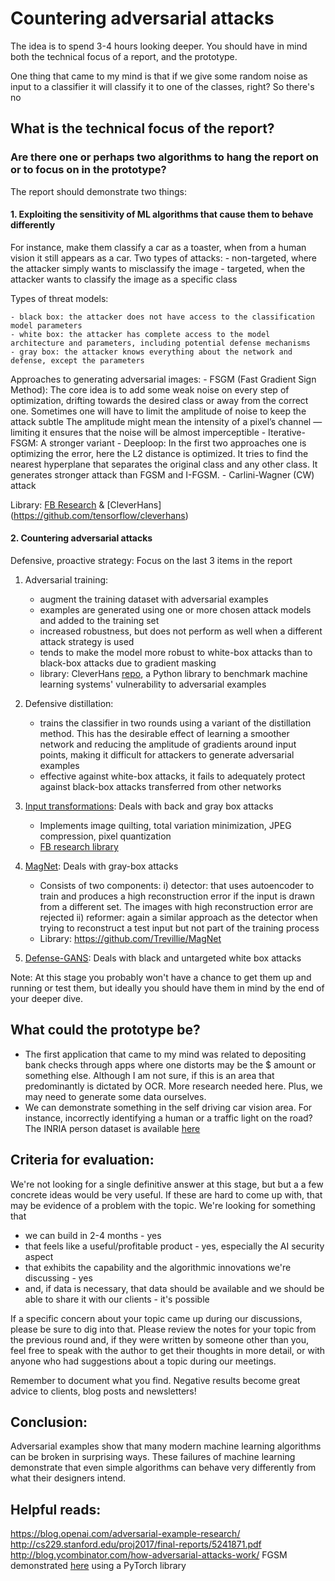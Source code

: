 # Countering adversarial attacks

The idea is to spend 3-4 hours looking deeper. You should have in mind both the technical focus of a report, and the prototype.

One thing that came to my mind is that if we give some random noise as input to a classifier it will classify it to one of the classes, right? So there's no 

## What is the technical focus of the report? 
### Are there one or perhaps two algorithms to hang the report on or to focus on in the prototype? 

The report should demonstrate two things:
#### 1. Exploiting the sensitivity of ML algorithms that cause them to behave differently 

For instance, make them classify a car as a toaster, when from a human vision it still appears as a car. 
Two types of attacks:
    - non-targeted, where the attacker simply wants to misclassify the image
    - targeted, when the attacker wants to classify the image as a specific class

Types of threat models:
    
    - black box: the attacker does not have access to the classification model parameters
    - white box: the attacker has complete access to the model architecture and parameters, including potential defense mechanisms
    - gray box: the attacker knows everything about the network and defense, except the parameters
    
Approaches to generating adversarial images:
    - FSGM (Fast Gradient Sign Method): The core idea is to add some weak noise on every step of optimization, drifting towards the desired class or away from the correct one. Sometimes one will have to limit the amplitude of noise to keep the attack subtle The amplitude might mean the intensity of a pixel’s channel — limiting it ensures that the noise will be almost imperceptible
    - Iterative-FSGM: A stronger variant
    - Deeploop: In the first two approaches one is optimizing the error, here the L2 distance is optimized. It tries to find the nearest hyperplane that separates the original class and any other class. It generates stronger attack than FGSM and I-FGSM.
    - Carlini-Wagner (CW) attack

Library: [FB Research](https://github.com/facebookresearch/adversarial_image_defenses) & [CleverHans] (https://github.com/tensorflow/cleverhans)

#### 2. Countering adversarial attacks 

Defensive, proactive strategy: Focus on the last 3 items in the report

1. Adversarial training: 
    - augment the training dataset with adversarial examples
    - examples are generated using one or more chosen attack models and added to the training set
    - increased robustness, but does not perform as well when a different attack strategy is used
    - tends to make the model more robust to white-box attacks than to black-box attacks due to gradient masking
    - library: CleverHans [repo](https://github.com/tensorflow/cleverhans), a Python library to benchmark machine learning systems' vulnerability to adversarial examples

2. Defensive distillation:
    - trains the classifier in two rounds using a variant of the distillation method. This has the desirable effect of learning a smoother network and reducing the amplitude of gradients around input points, making it difficult for attackers
to generate adversarial examples
    - effective against white-box attacks, it fails to adequately protect against black-box attacks transferred from other networks
  
3. [Input transformations](https://arxiv.org/pdf/1711.00117.pdf): Deals with back and gray box attacks
    - Implements image quilting, total variation minimization, JPEG compression, pixel quantization
    - [FB research library](https://github.com/facebookresearch/adversarial_image_defenses)
    
4. [MagNet](https://arxiv.org/pdf/1705.09064.pdf): Deals with gray-box attacks
    - Consists of two components: 
      i) detector: that uses autoencoder to train and produces a high reconstruction error if the input is drawn from a different set. The images with high reconstruction error are rejected
      ii) reformer: again a similar approach as the detector when trying to reconstruct a test input but not part of the training process
    - Library: https://github.com/Trevillie/MagNet
    
5. [Defense-GANS](https://openreview.net/pdf?id=BkJ3ibb0-): Deals with black and untargeted white box attacks


Note: At this stage you probably won't have a chance to get them up and running or test them, but ideally you should have them in mind by the end of your deeper dive.


## What could the prototype be? 
- The first application that came to my mind was related to depositing bank checks through apps where one distorts may be the $ amount or something else. Although I am not sure, if this is an area that predominantly is dictated by OCR. More research needed here. Plus, we may need to generate some data ourselves.
- We can demonstrate something in the self driving car vision area. For instance, incorrectly identifying a human or a traffic light on the road? The INRIA person dataset is available [here](http://pascal.inrialpes.fr/data/human/)

## Criteria for evaluation: 
We're not looking for a single definitive answer at this stage, but but a a few concrete ideas would be very useful. If these are hard to come up with, that may be evidence of a problem with the topic. We're looking for something that
- we can build in 2-4 months - yes
- that feels like a useful/profitable product - yes, especially the AI security aspect 
- that exhibits the capability and the algorithmic innovations we're discussing - yes
- and, if data is necessary, that data should be available and we should be able to share it with our clients - it's possible

If a specific concern about your topic came up during our discussions, please be sure to dig into that. Please review the notes for your topic from the previous round and, if they were written by someone other than you, feel free to speak with the author to get their thoughts in more detail, or with anyone who had suggestions about a topic during our meetings.

Remember to document what you find. Negative results become great advice to clients, blog posts and newsletters!

## Conclusion: 

Adversarial examples show that many modern machine learning algorithms can be broken in surprising ways. These failures of machine learning demonstrate that even simple algorithms can behave very differently from what their designers intend.

## Helpful reads:
https://blog.openai.com/adversarial-example-research/
http://cs229.stanford.edu/proj2017/final-reports/5241871.pdf
http://blog.ycombinator.com/how-adversarial-attacks-work/
FGSM demonstrated [here](https://github.com/Lextal/adv-attacks-pytorch-101) using a PyTorch library
